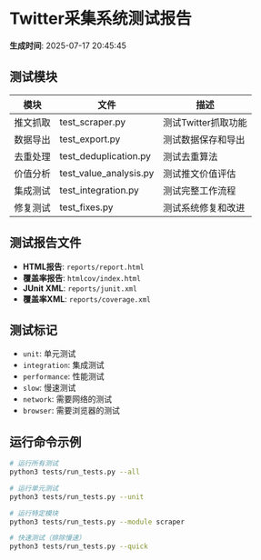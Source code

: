 # Twitter采集系统测试报告

**生成时间**: 2025-07-17 20:45:45

## 测试模块

| 模块 | 文件 | 描述 |
|------|------|------|
| 推文抓取 | test_scraper.py | 测试Twitter抓取功能 |
| 数据导出 | test_export.py | 测试数据保存和导出 |
| 去重处理 | test_deduplication.py | 测试去重算法 |
| 价值分析 | test_value_analysis.py | 测试推文价值评估 |
| 集成测试 | test_integration.py | 测试完整工作流程 |
| 修复测试 | test_fixes.py | 测试系统修复和改进 |

## 测试报告文件

- **HTML报告**: `reports/report.html`
- **覆盖率报告**: `htmlcov/index.html`
- **JUnit XML**: `reports/junit.xml`
- **覆盖率XML**: `reports/coverage.xml`

## 测试标记

- `unit`: 单元测试
- `integration`: 集成测试
- `performance`: 性能测试
- `slow`: 慢速测试
- `network`: 需要网络的测试
- `browser`: 需要浏览器的测试

## 运行命令示例

```bash
# 运行所有测试
python3 tests/run_tests.py --all

# 运行单元测试
python3 tests/run_tests.py --unit

# 运行特定模块
python3 tests/run_tests.py --module scraper

# 快速测试（排除慢速）
python3 tests/run_tests.py --quick
```
